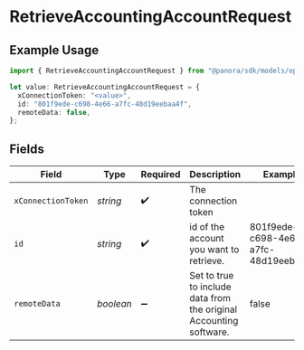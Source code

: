 # RetrieveAccountingAccountRequest

## Example Usage

```typescript
import { RetrieveAccountingAccountRequest } from "@panora/sdk/models/operations";

let value: RetrieveAccountingAccountRequest = {
  xConnectionToken: "<value>",
  id: "801f9ede-c698-4e66-a7fc-48d19eebaa4f",
  remoteData: false,
};
```

## Fields

| Field                                                              | Type                                                               | Required                                                           | Description                                                        | Example                                                            |
| ------------------------------------------------------------------ | ------------------------------------------------------------------ | ------------------------------------------------------------------ | ------------------------------------------------------------------ | ------------------------------------------------------------------ |
| `xConnectionToken`                                                 | *string*                                                           | :heavy_check_mark:                                                 | The connection token                                               |                                                                    |
| `id`                                                               | *string*                                                           | :heavy_check_mark:                                                 | id of the account you want to retrieve.                            | 801f9ede-c698-4e66-a7fc-48d19eebaa4f                               |
| `remoteData`                                                       | *boolean*                                                          | :heavy_minus_sign:                                                 | Set to true to include data from the original Accounting software. | false                                                              |